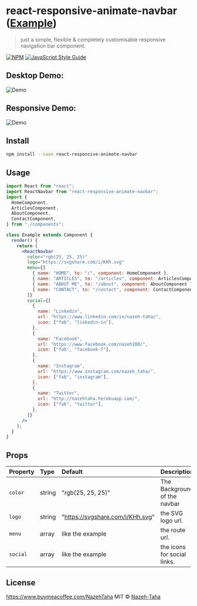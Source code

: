 # react-responsive-animate-navbar ([Example](https://covid-19-instant-tracker.herokuapp.com/))

> just a simple, flexible & completely customisable responsive navigation bar component.

[![NPM](https://img.shields.io/npm/v/react-responsive-animate-navbar.svg)](https://www.npmjs.com/package/react-responsive-animate-navbar) [![JavaScript Style Guide](https://img.shields.io/badge/code_style-standard-brightgreen.svg)](https://standardjs.com)

## Desktop Demo:

![Demo](https://s4.gifyu.com/images/ezgif.com-video-to-gif0e86328adf6d2216.gif)

## Responsive Demo:

![Demo](https://s4.gifyu.com/images/27001e3022cd0c4a7.gif)

## Install

```bash
npm install --save react-responsive-animate-navbar
```

## Usage

```jsx
import React from "react";
import ReactNavbar from "react-responsive-animate-navbar";
import {
  HomeComponent,
  ArticlesComponent,
  AboutComponent,
  ContactComponent,
} from "./components";

class Example extends Component {
  render() {
    return (
      <ReactNavbar
        color="rgb(25, 25, 25)"
        logo="https://svgshare.com/i/KHh.svg"
        menu={[
          { name: "HOME", to: "/", component: HomeComponent },
          { name: "ARTICLES", to: "/articles", component: ArticlesComponent },
          { name: "ABOUT ME", to: "/about", component: AboutComponent },
          { name: "CONTACT", to: "/contact", component: ContactComponent },
        ]}
        social={[
          {
            name: "Linkedin",
            url: "https://www.linkedin.com/in/nazeh-taha/",
            icon: ["fab", "linkedin-in"],
          },
          {
            name: "Facebook",
            url: "https://www.facebook.com/nazeh200/",
            icon: ["fab", "facebook-f"],
          },
          {
            name: "Instagram",
            url: "https://www.instagram.com/nazeh_taha/",
            icon: ["fab", "instagram"],
          },
          {
            name: "Twitter",
            url: "http://nazehtaha.herokuapp.com/",
            icon: ["fab", "twitter"],
          },
        ]}
      />
    );
  }
}
```

## Props

| Property | Type   | Default                          | Description                  |
| :------- | :----- | :------------------------------- | :--------------------------- |
| `color`  | string | "rgb(25, 25, 25)"                | The Background of the navbar |
| `logo`   | string | "https://svgshare.com/i/KHh.svg" | the SVG logo url.            |
| `menu`   | array  | like the example                 | the route url.               |
| `social` | array  | like the example                 | the icons for social links.  |

## License
https://www.buymeacoffee.com/NazehTaha
MIT © [Nazeh-Taha](https://github.com/Nazeh-Taha)
